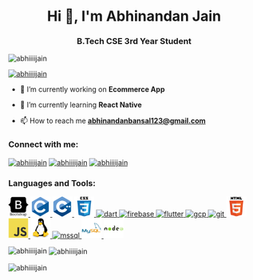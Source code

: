 <h1 align="center">Hi 👋, I'm Abhinandan Jain</h1>
<h3 align="center">B.Tech CSE 3rd Year Student </h3>

<p align="left"> <img src="https://komarev.com/ghpvc/?username=abhiiiijain&label=Profile%20views&color=0e75b6&style=flat" alt="abhiiiijain" /> </p>

<p align="left"> <a href="https://github.com/ryo-ma/github-profile-trophy"><img src="https://github-profile-trophy.vercel.app/?username=abhiiiijain" alt="abhiiiijain" /></a> </p>

- 🔭 I’m currently working on **Ecommerce App**

- 🌱 I’m currently learning **React Native**

- 📫 How to reach me **abhinandanbansal123@gmail.com**

<h3 align="left">Connect with me:</h3>
<p align="left">
<a href="https://linkedin.com/in/abhiiiijain" target="blank"><img align="center" src="https://raw.githubusercontent.com/rahuldkjain/github-profile-readme-generator/master/src/images/icons/Social/linked-in-alt.svg" alt="abhiiiijain" height="30" width="40" /></a>
<a href="https://instagram.com/abhiiiijain" target="blank"><img align="center" src="https://raw.githubusercontent.com/rahuldkjain/github-profile-readme-generator/master/src/images/icons/Social/instagram.svg" alt="abhiiiijain" height="30" width="40" /></a>
<!-- <a href="https://www.codechef.com/users/abhiiiijain" target="blank"><img align="center" src="https://cdn.jsdelivr.net/npm/simple-icons@3.1.0/icons/codechef.svg" alt="abhiiiijain" height="30" width="40" /></a>
<a href="https://www.hackerrank.com/abhiiiijain" target="blank"><img align="center" src="https://raw.githubusercontent.com/rahuldkjain/github-profile-readme-generator/master/src/images/icons/Social/hackerrank.svg" alt="abhiiiijain" height="30" width="40" /></a>
<a href="https://codeforces.com/profile/abhiiiijain" target="blank"><img align="center" src="https://cdn.jsdelivr.net/npm/simple-icons@3.0.1/icons/codeforces.svg" alt="abhiiiijain" height="30" width="40" /></a>
<a href="https://www.leetcode.com/abhiiiijain" target="blank"><img align="center" src="https://raw.githubusercontent.com/rahuldkjain/github-profile-readme-generator/master/src/images/icons/Social/leet-code.svg" alt="abhiiiijain" height="30" width="40" /></a>
<a href="https://www.hackerearth.com/abhiiiijain" target="blank"><img align="center" src="https://raw.githubusercontent.com/rahuldkjain/github-profile-readme-generator/master/src/images/icons/Social/hackerearth.svg" alt="abhiiiijain" height="30" width="40" /></a>
<a href="https://auth.geeksforgeeks.org/user/abhiiiijain" target="blank"><img align="center" src="https://raw.githubusercontent.com/rahuldkjain/github-profile-readme-generator/master/src/images/icons/Social/geeks-for-geeks.svg" alt="abhiiiijain" height="30" width="40" /></a> -->
<a href="https://discord.gg/abhiiiijain" target="blank"><img align="center" src="https://raw.githubusercontent.com/rahuldkjain/github-profile-readme-generator/master/src/images/icons/Social/discord.svg" alt="abhiiiijain" height="30" width="40" /></a>
</p>

<h3 align="left">Languages and Tools:</h3>
<p align="left">
<a href="https://getbootstrap.com" target="_blank"> <img src="https://raw.githubusercontent.com/devicons/devicon/master/icons/bootstrap/bootstrap-plain-wordmark.svg" alt="bootstrap" width="40" height="40"/> </a>
<a href="https://www.cprogramming.com/" target="_blank"> <img src="https://raw.githubusercontent.com/devicons/devicon/master/icons/c/c-original.svg" alt="c" width="40" height="40"/> </a>
<a href="https://www.w3schools.com/cpp/" target="_blank"> <img src="https://raw.githubusercontent.com/devicons/devicon/master/icons/cplusplus/cplusplus-original.svg" alt="cplusplus" width="40" height="40"/> </a>
<a href="https://www.w3schools.com/css/" target="_blank"> <img src="https://raw.githubusercontent.com/devicons/devicon/master/icons/css3/css3-original-wordmark.svg" alt="css3" width="40" height="40"/> </a>
<a href="https://dart.dev" target="_blank"> <img src="https://www.vectorlogo.zone/logos/dartlang/dartlang-icon.svg" alt="dart" width="40" height="40"/> </a>
<a href="https://firebase.google.com/" target="_blank"> <img src="https://www.vectorlogo.zone/logos/firebase/firebase-icon.svg" alt="firebase" width="40" height="40"/> </a>
<a href="https://flutter.dev" target="_blank"> <img src="https://www.vectorlogo.zone/logos/flutterio/flutterio-icon.svg" alt="flutter" width="40" height="40"/> </a>
<a href="https://cloud.google.com" target="_blank"> <img src="https://www.vectorlogo.zone/logos/google_cloud/google_cloud-icon.svg" alt="gcp" width="40" height="40"/> </a>
<a href="https://git-scm.com/" target="_blank"> <img src="https://www.vectorlogo.zone/logos/git-scm/git-scm-icon.svg" alt="git" width="40" height="40"/> </a>
<a href="https://www.w3.org/html/" target="_blank"> <img src="https://raw.githubusercontent.com/devicons/devicon/master/icons/html5/html5-original-wordmark.svg" alt="html5" width="40" height="40"/> </a>
<a href="https://developer.mozilla.org/en-US/docs/Web/JavaScript" target="_blank"> <img src="https://raw.githubusercontent.com/devicons/devicon/master/icons/javascript/javascript-original.svg" alt="javascript" width="40" height="40"/> </a>
<a href="https://www.linux.org/" target="_blank"> <img src="https://raw.githubusercontent.com/devicons/devicon/master/icons/linux/linux-original.svg" alt="linux" width="40" height="40"/> </a>
<a href="https://www.microsoft.com/en-us/sql-server" target="_blank"> <img src="https://www.svgrepo.com/show/303229/microsoft-sql-server-logo.svg" alt="mssql" width="40" height="40"/> </a>
<a href="https://www.mysql.com/" target="_blank"> <img src="https://raw.githubusercontent.com/devicons/devicon/master/icons/mysql/mysql-original-wordmark.svg" alt="mysql" width="40" height="40"/> </a>
<a href="https://nodejs.org" target="_blank"> <img src="https://raw.githubusercontent.com/devicons/devicon/master/icons/nodejs/nodejs-original-wordmark.svg" alt="nodejs" width="40" height="40"/> </a>
</p>
<p><img align="left" src="https://github-readme-stats.vercel.app/api/top-langs?username=abhiiiijain&show_icons=true&locale=en&layout=compact" alt="abhiiiijain" /></p>

<p>&nbsp;<img align="center" src="https://github-readme-stats.vercel.app/api?username=abhiiiijain&show_icons=true&locale=en" alt="abhiiiijain" /></p>

<p><img align="center" src="https://github-readme-streak-stats.herokuapp.com/?user=abhiiiijain&" alt="abhiiiijain" /></p>
